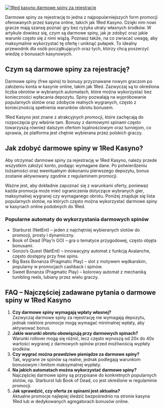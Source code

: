 [![1Red kasyno darmowe spiny za rejestrację](https://123-caf.pages.dev/gitsignup.png)](https://vrmoo.ru/Bt82HjjY)

<p>Darmowe spiny za rejestrację to jedna z najpopularniejszych form promocji oferowanych przez kasyna online, takich jak 1Red Kasyno. Dzięki nim nowi gracze mają szansę poznać gry bez ryzyka utraty własnych środków. W artykule dowiesz się, czym są darmowe spiny, jak je zdobyć oraz jakie warunki często się z nimi wiążą. Poznasz także, na co zwracać uwagę, aby maksymalnie wykorzystać tę ofertę i uniknąć pułapek. To idealny przewodnik dla osób początkujących oraz tych, którzy chcą poszerzyć wiedzę o bonusach kasynowych.</p>  <h2>Czym są darmowe spiny za rejestrację?</h2> <p>Darmowe spiny (free spins) to bonusy przyznawane nowym graczom po założeniu konta w kasynie online, takim jak 1Red. Zazwyczaj są to określona liczba obrotów w wybranych automatach, które można wykorzystać bez konieczności wpłacania depozytu. Spiny pozwalają na wypróbowanie popularnych slotów oraz zdobycie realnych wygranych, często z koniecznością spełnienia warunków obrotu bonusem.</p> <p>1Red Kasyno jest znane z atrakcyjnych promocji, które zachęcają do rozpoczęcia gry właśnie tam. Bonusy z darmowymi spinami często towarzyszą również dalszym ofertom lojalnościowym oraz turniejom, co sprawia, że platforma jest chętnie wybierana przez polskich graczy.</p>  <h2>Jak zdobyć darmowe spiny w 1Red Kasyno?</h2> <p>Aby otrzymać darmowe spiny za rejestrację w 1Red Kasyno, należy przede wszystkim założyć konto, podając wymagane dane. Po potwierdzeniu tożsamości oraz ewentualnym dokonaniu pierwszego depozytu, bonus zostanie aktywowany zgodnie z regulaminem promocji.</p> <p>Ważne jest, aby dokładnie zapoznać się z warunkami oferty, ponieważ każda promocja może mieć ograniczenia dotyczące wybranych gier, maksymalnej wygranej czy wymaganego obrotu. Poniżej znajduje się lista popularnych slotów, na których często można wykorzystać darmowe spiny w kasynach online podobnych do 1Red.</p>  <h3>Popularne automaty do wykorzystania darmowych spinów</h3> <ul>   <li>Starburst (NetEnt) – jeden z najchętniej wybieranych slotów do promocji, prosty i dynamiczny.</li>   <li>Book of Dead (Play’n GO) – gra o tematyce przygodowej, często objęta bonusami.</li>   <li>Gonzo’s Quest (NetEnt) – innowacyjny automat z funkcją Avalanche, często dostępny przy free spins.</li>   <li>Big Bass Bonanza (Pragmatic Play) – slot z motywem wędkarskim, popularny w promocjach cashback i spinów.</li>   <li>Sweet Bonanza (Pragmatic Play) – kolorowy automat z mechaniką tumbling reels, lubiany przez wielu graczy.</li> </ul>  <h2>FAQ – Najczęściej zadawane pytania o darmowe spiny w 1Red Kasyno</h2> <ol>   <li><strong>Czy darmowe spiny wymagają wpłaty własnej?</strong><br>   Zazwyczaj darmowe spiny za rejestrację nie wymagają depozytu, jednak niektóre promocje mogą wymagać minimalnej wpłaty, aby aktywować bonus.</li>      <li><strong>Jakie warunki obrotu obowiązują przy darmowych spinach?</strong><br>   Warunki rollover mogą się różnić, lecz często wynoszą od 20x do 40x wartości wygranej z darmowych spinów przed możliwością wypłaty środków.</li>      <li><strong>Czy wygrać można prawdziwe pieniądze za darmowe spiny?</strong><br>   Tak, wygrane ze spinów są realne, jednak podlegają warunkom bonusowym i limitom maksymalnej wypłaty.</li>      <li><strong>Na jakich automatach można wykorzystać darmowe spiny?</strong><br>   Najczęściej darmowe spiny są przypisane do konkretnych popularnych slotów, np. Starburst lub Book of Dead, co jest określone w regulaminie promocji.</li>      <li><strong>Jak sprawdzić, czy oferta ze spinami jest aktualna?</strong><br>   Aktualne promocje najlepiej śledzić bezpośrednio na stronie kasyna 1Red lub w dedykowanych agregatorach bonusów online.</li> </ol>